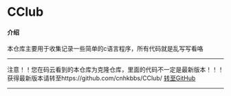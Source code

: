 # CClub

#### 介绍
本仓库主要用于收集记录一些简单的c语言程序，所有代码就是乱写写看咯
****
注意！！您在码云看到的本仓库为克隆仓库，里面的代码不一定是最新版本！！！获得最新版本请转至https://github.com/cnhkbbs/CClub/
[转至GitHub](https://github.com/cnhkbbs/CClub/)
****


